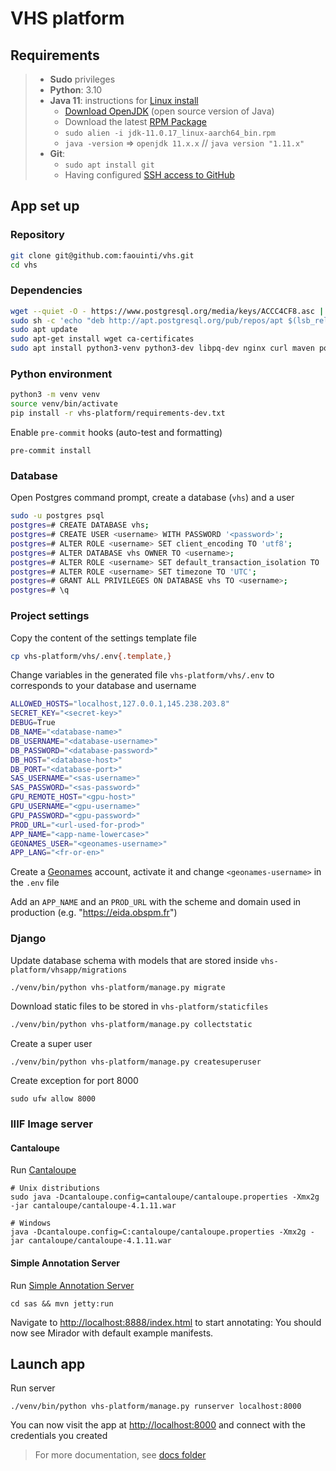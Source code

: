 # VHS platform

## Requirements

> - **Sudo** privileges
> - **Python**: 3.10
> - **Java 11**: instructions for [Linux install](https://docs.oracle.com/en/java/javase/11/install/installation-jdk-linux-platforms.html#GUID-737A84E4-2EFF-4D38-8E60-3E29D1B884B8)
>     - [Download OpenJDK](https://jdk.java.net/11/) (open source version of Java)
>     - Download the latest [RPM Package](https://www.oracle.com/java/technologies/downloads/#java11)
>     - `sudo alien -i jdk-11.0.17_linux-aarch64_bin.rpm`
>     - `java -version` => `openjdk 11.x.x` // `java version "1.11.x"`
> - **Git**:
>     - `sudo apt install git`
>     - Having configured [SSH access to GitHub](https://docs.github.com/en/authentication/connecting-to-github-with-ssh)

## App set up

### Repository

```bash
git clone git@github.com:faouinti/vhs.git
cd vhs
```

### Dependencies

```bash
wget --quiet -O - https://www.postgresql.org/media/keys/ACCC4CF8.asc | sudo apt-key add -
sudo sh -c 'echo "deb http://apt.postgresql.org/pub/repos/apt $(lsb_release -cs)-pgdg main" > /etc/apt/sources.list.d/pgdg.list'
sudo apt update
sudo apt-get install wget ca-certificates
sudo apt install python3-venv python3-dev libpq-dev nginx curl maven postgresql
```

### Python environment

```bash
python3 -m venv venv
source venv/bin/activate
pip install -r vhs-platform/requirements-dev.txt
```

Enable `pre-commit` hooks (auto-test and formatting)

```shell
pre-commit install
```

### Database

Open Postgres command prompt, create a database (`vhs`) and a user

```bash
sudo -u postgres psql
postgres=# CREATE DATABASE vhs;
postgres=# CREATE USER <username> WITH PASSWORD '<password>';
postgres=# ALTER ROLE <username> SET client_encoding TO 'utf8';
postgres=# ALTER DATABASE vhs OWNER TO <username>;
postgres=# ALTER ROLE <username> SET default_transaction_isolation TO 'read committed';
postgres=# ALTER ROLE <username> SET timezone TO 'UTC';
postgres=# GRANT ALL PRIVILEGES ON DATABASE vhs TO <username>;
postgres=# \q
```

[//]: # (#### [pgAdmin]&#40;https://www.pgadmin.org&#41; &#40;GUI for PostgreSQL&#41;)
[//]: # ()
[//]: # (Provide email address and password. You should now access the interface )

### Project settings

Copy the content of the settings template file

```bash
cp vhs-platform/vhs/.env{.template,}
```

Change variables in the generated file `vhs-platform/vhs/.env` to corresponds to your database and username

```bash
ALLOWED_HOSTS="localhost,127.0.0.1,145.238.203.8"
SECRET_KEY="<secret-key>"
DEBUG=True
DB_NAME="<database-name>"
DB_USERNAME="<database-username>"
DB_PASSWORD="<database-password>"
DB_HOST="<database-host>"
DB_PORT="<database-port>"
SAS_USERNAME="<sas-username>"
SAS_PASSWORD="<sas-password>"
GPU_REMOTE_HOST="<gpu-host>"
GPU_USERNAME="<gpu-username>"
GPU_PASSWORD="<gpu-password>"
PROD_URL="<url-used-for-prod>"
APP_NAME="<app-name-lowercase>"
GEONAMES_USER="<geonames-username>"
APP_LANG="<fr-or-en>"
```

Create a [Geonames](https://www.geonames.org/login) account, activate it and change `<geonames-username>` in the `.env` file

Add an `APP_NAME` and an `PROD_URL` with the scheme and domain used in production (e.g. "https://eida.obspm.fr")

### Django

Update database schema with models that are stored inside `vhs-platform/vhsapp/migrations`
```bash
./venv/bin/python vhs-platform/manage.py migrate
```

Download static files to be stored in `vhs-platform/staticfiles`
```bash
./venv/bin/python vhs-platform/manage.py collectstatic
```

Create a super user
```shell
./venv/bin/python vhs-platform/manage.py createsuperuser
```

Create exception for port 8000
```shell
sudo ufw allow 8000
```

### IIIF Image server

#### Cantaloupe
Run [Cantaloupe](https://cantaloupe-project.github.io/)
```shell
# Unix distributions
sudo java -Dcantaloupe.config=cantaloupe/cantaloupe.properties -Xmx2g -jar cantaloupe/cantaloupe-4.1.11.war

# Windows
java -Dcantaloupe.config=C:cantaloupe/cantaloupe.properties -Xmx2g -jar cantaloupe/cantaloupe-4.1.11.war
```

[//]: # (If `Exception in thread "main" java.io.IOException: Failed to bind to /0.0.0.0:80`)
[//]: # (`Caused by: java.net.BindException: Address already in use`)
[//]: # (```shell)
[//]: # (sudo lsof -i :80)
[//]: # (sudo kill <pid1> <pid2> ...)
[//]: # (```)

#### Simple Annotation Server
Run [Simple Annotation Server](https://github.com/glenrobson/SimpleAnnotationServer)
```shell
cd sas && mvn jetty:run
```

Navigate to [http://localhost:8888/index.html](http://localhost:8888/index.html) to start annotating:
You should now see Mirador with default example manifests.

## Launch app

Run server
```shell
./venv/bin/python vhs-platform/manage.py runserver localhost:8000
```

You can now visit the app at [http://localhost:8000](http://localhost:8000) and connect with the credentials you created

> For more documentation, see [docs folder](https://github.com/faouinti/vhs/tree/main/docs)
